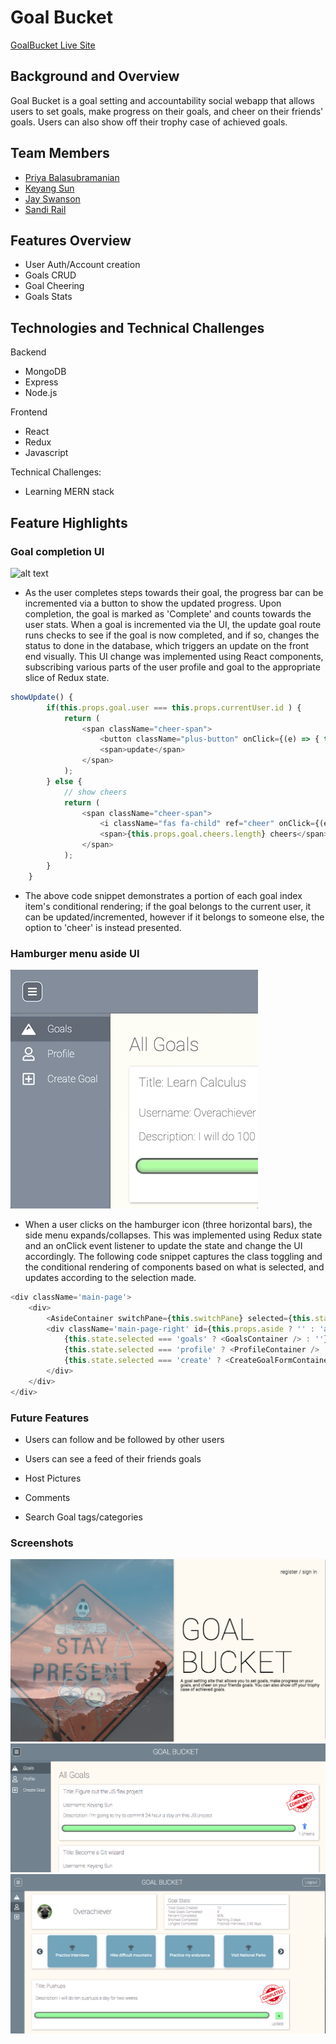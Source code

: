 # Goal Bucket

[GoalBucket Live Site](https://goalbucket.herokuapp.com)

## Background and Overview
 Goal Bucket is a goal setting and accountability social webapp that allows users to set goals, make progress on their goals, and cheer on their friends' goals. Users can also show off their trophy case of achieved goals.

## Team Members
* [Priya Balasubramanian](https://github.com/pbalasubramanian)
* [Keyang Sun](https://github.com/keyangsun)
* [Jay Swanson](https://github.com/jrswanson)
* [Sandi Rail](https://github.com/doittherailway)

## Features Overview

* User Auth/Account creation
* Goals CRUD
* Goal Cheering
* Goals Stats

## Technologies and Technical Challenges

Backend
* MongoDB
* Express
* Node.js

Frontend
* React
* Redux
* Javascript

Technical Challenges:
* Learning MERN stack


## Feature Highlights

### Goal completion UI
![alt text](https://github.com/doittherailway/GoalBucket/blob/master/images/profile-page.gif "Goal completion UI")
* As the user completes steps towards their goal, the progress bar can be incremented via a button to show the updated progress. Upon completion, the goal is marked as 'Complete' and counts towards the user stats. When a goal is incremented via the UI, the update goal route runs checks to see if the goal is now completed, and if so, changes the status to done in the database, which triggers an update on the front end visually. This UI change was implemented using React components, subscribing various parts of the user profile and goal to the appropriate slice of Redux state.


```javascript
showUpdate() {
        if(this.props.goal.user === this.props.currentUser.id ) {
            return (
                <span className="cheer-span">
                    <button className="plus-button" onClick={(e) => { this.updateGoalAmount(e) }}>+</button>
                    <span>update</span>
                </span>
            );
        } else {
            // show cheers
            return (
                <span className="cheer-span">
                    <i className="fas fa-child" ref="cheer" onClick={(e) => { this.addCheer() }}></i>
                    <span>{this.props.goal.cheers.length} cheers</span>
                </span>
            );
        }
    }
```

* The above code snippet demonstrates a portion of each goal index item's conditional rendering; if the goal belongs to the current user, it can be updated/incremented, however if it belongs to someone else, the option to 'cheer' is instead presented. 

### Hamburger menu aside UI
![alt text](https://raw.githubusercontent.com/doittherailway/GoalBucket/master/images/aside.gif "Hamburger menu aside UI")
* When a user clicks on the hamburger icon (three horizontal bars), the side menu expands/collapses. This was implemented using Redux state and an onClick event listener to update the state and change the UI accordingly. The following code snippet captures the class toggling and the conditional rendering of components based on what is selected, and updates according to the selection made.

```javascript
<div className='main-page'>
    <div>
        <AsideContainer switchPane={this.switchPane} selected={this.state.selected} />
        <div className='main-page-right' id={this.props.aside ? '' : 'aside-overlay'}>
            {this.state.selected === 'goals' ? <GoalsContainer /> : ''}
            {this.state.selected === 'profile' ? <ProfileContainer /> : ''}
            {this.state.selected === 'create' ? <CreateGoalFormContainer switchPane={this.switchPane} /> : ''}
        </div>
    </div>
</div>
```

### Future Features

* Users can follow and be followed by other users

* Users can see a feed of their friends goals

* Host Pictures

* Comments

* Search Goal tags/categories
 
### Screenshots
![alt text](https://raw.githubusercontent.com/doittherailway/GoalBucket/master/images/Splash_live.png "Splash")
![alt text](https://raw.githubusercontent.com/doittherailway/GoalBucket/master/images/Feed_live.png "Feed")
![alt text](https://raw.githubusercontent.com/doittherailway/GoalBucket/master/images/Profile_live.png "Profile")
